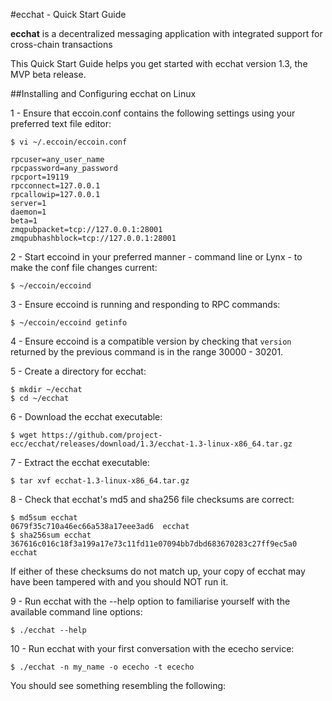 #ecchat - Quick Start Guide

**ecchat** is a decentralized messaging application with integrated support for cross-chain transactions

This Quick Start Guide helps you get started with ecchat version 1.3, the MVP beta release.

##Installing and Configuring ecchat on Linux

1 - Ensure that eccoin.conf contains the following settings using your preferred text file editor:

	$ vi ~/.eccoin/eccoin.conf

	rpcuser=any_user_name
	rpcpassword=any_password
	rpcport=19119
	rpcconnect=127.0.0.1
	rpcallowip=127.0.0.1
	server=1
	daemon=1
	beta=1
	zmqpubpacket=tcp://127.0.0.1:28001
	zmqpubhashblock=tcp://127.0.0.1:28001

2 - Start eccoind in your preferred manner - command line or Lynx - to make the conf file changes current:

	$ ~/eccoin/eccoind

3 - Ensure eccoind is running and responding to RPC commands:

	$ ~/eccoin/eccoind getinfo

4 - Ensure eccoind is a compatible version by checking that `version` returned by the previous command is in the range 30000 - 30201.

5 - Create a directory for ecchat:

	$ mkdir ~/ecchat
	$ cd ~/ecchat

6 - Download the ecchat executable:

	$ wget https://github.com/project-ecc/ecchat/releases/download/1.3/ecchat-1.3-linux-x86_64.tar.gz

7 - Extract the ecchat executable:

	$ tar xvf ecchat-1.3-linux-x86_64.tar.gz

8 - Check that ecchat's md5 and sha256 file checksums are correct:

	$ md5sum ecchat
	0679f35c710a46ec66a538a17eee3ad6  ecchat
	$ sha256sum ecchat
	367616c016c18f3a199a17e73c11fd11e07094bb7dbd683670283c27ff9ec5a0  ecchat

If either of these checksums do not match up, your copy of ecchat may have been tampered with and you should NOT run it.

9 - Run ecchat with the --help option to familiarise yourself with the available command line options:

	$ ./ecchat --help

10 - Run ecchat with your first conversation with the ececho service:

	$ ./ecchat -n my_name -o ececho -t ececho

You should see something resembling the following:

